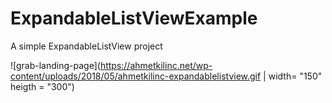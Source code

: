 # ExpandableListViewExample

A simple ExpandableListView project

![grab-landing-page](https://ahmetkilinc.net/wp-content/uploads/2018/05/ahmetkilinc-expandablelistview.gif | width= "150" heigth = "300")
